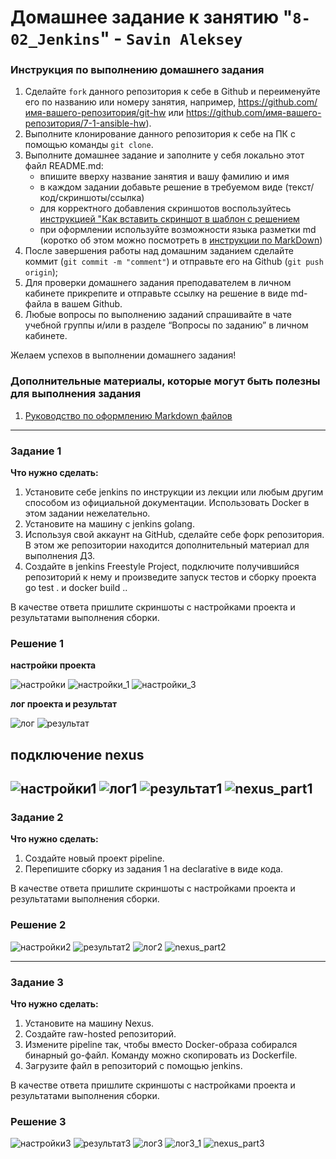 # Домашнее задание к занятию "`8-02_Jenkins`" - `Savin Aleksey`


### Инструкция по выполнению домашнего задания

   1. Сделайте `fork` данного репозитория к себе в Github и переименуйте его по названию или номеру занятия, например, https://github.com/имя-вашего-репозитория/git-hw или  https://github.com/имя-вашего-репозитория/7-1-ansible-hw).
   2. Выполните клонирование данного репозитория к себе на ПК с помощью команды `git clone`.
   3. Выполните домашнее задание и заполните у себя локально этот файл README.md:
      - впишите вверху название занятия и вашу фамилию и имя
      - в каждом задании добавьте решение в требуемом виде (текст/код/скриншоты/ссылка)
      - для корректного добавления скриншотов воспользуйтесь [инструкцией "Как вставить скриншот в шаблон с решением](https://github.com/netology-code/sys-pattern-homework/blob/main/screen-instruction.md)
      - при оформлении используйте возможности языка разметки md (коротко об этом можно посмотреть в [инструкции  по MarkDown](https://github.com/netology-code/sys-pattern-homework/blob/main/md-instruction.md))
   4. После завершения работы над домашним заданием сделайте коммит (`git commit -m "comment"`) и отправьте его на Github (`git push origin`);
   5. Для проверки домашнего задания преподавателем в личном кабинете прикрепите и отправьте ссылку на решение в виде md-файла в вашем Github.
   6. Любые вопросы по выполнению заданий спрашивайте в чате учебной группы и/или в разделе “Вопросы по заданию” в личном кабинете.
   
Желаем успехов в выполнении домашнего задания!
   
### Дополнительные материалы, которые могут быть полезны для выполнения задания

1. [Руководство по оформлению Markdown файлов](https://gist.github.com/Jekins/2bf2d0638163f1294637#Code)

---

### Задание 1
**Что нужно сделать:**  

1. Установите себе jenkins по инструкции из лекции или любым другим способом из официальной документации. Использовать Docker в этом задании нежелательно.
2. Установите на машину с jenkins golang.
3. Используя свой аккаунт на GitHub, сделайте себе форк репозитория. В этом же репозитории находится дополнительный материал для выполнения ДЗ.
4. Создайте в jenkins Freestyle Project, подключите получившийся репозиторий к нему и произведите запуск тестов и сборку проекта go test . и docker build ..

В качестве ответа пришлите скриншоты с настройками проекта и результатами выполнения сборки.  

### Решение 1
**настройки проекта**  

![настройки](https://github.com/AI-Savin/Netology_HW_Jenkins/blob/main/img/part1_1.png)
![настройки_1](https://github.com/AI-Savin/Netology_HW_Jenkins/blob/main/img/part1_2.png)
![настройки_3](https://github.com/AI-Savin/Netology_HW_Jenkins/blob/main/img/part1_3.png)

**лог проекта и результат**  

![лог](https://github.com/AI-Savin/Netology_HW_Jenkins/blob/main/img/part1_results_log.png)
![результат](https://github.com/AI-Savin/Netology_HW_Jenkins/blob/main/img/part1_results.png)

## подключение nexus

![настройки1](https://github.com/AI-Savin/Netology_HW_Jenkins/blob/main/img/part1_nexus.png)
![лог1](https://github.com/AI-Savin/Netology_HW_Jenkins/blob/main/img/part1_results_log_nexus.png)
![результат1](https://github.com/AI-Savin/Netology_HW_Jenkins/blob/main/img/part1_results_nexus.png)
![nexus_part1](https://github.com/AI-Savin/Netology_HW_Jenkins/blob/main/img/nexus_part1.png)
---

### Задание 2
**Что нужно сделать:**  

1. Создайте новый проект pipeline.
2. Перепишите сборку из задания 1 на declarative в виде кода.

В качестве ответа пришлите скриншоты с настройками проекта и результатами выполнения сборки.


### Решение 2  

![настройки2](https://github.com/AI-Savin/Netology_HW_Jenkins/blob/main/img/part2_script1.png)
![результат2](https://github.com/AI-Savin/Netology_HW_Jenkins/blob/main/img/part2_results.png)
![лог2](https://github.com/AI-Savin/Netology_HW_Jenkins/blob/main/img/part2_log.png)
![nexus_part2](https://github.com/AI-Savin/Netology_HW_Jenkins/blob/main/img/part2_nexus.png)

---

### Задание 3

**Что нужно сделать:**  

1. Установите на машину Nexus.
2. Создайте raw-hosted репозиторий.
3. Измените pipeline так, чтобы вместо Docker-образа собирался бинарный go-файл. Команду можно скопировать из Dockerfile.
4. Загрузите файл в репозиторий с помощью jenkins.  

В качестве ответа пришлите скриншоты с настройками проекта и результатами выполнения сборки.

### Решение 3

![настройки3](https://github.com/AI-Savin/Netology_HW_Jenkins/blob/main/img/part3_script.png)
![результат3](https://github.com/AI-Savin/Netology_HW_Jenkins/blob/main/img/part3_results.png)
![лог3](https://github.com/AI-Savin/Netology_HW_Jenkins/blob/main/img/part3_log.png)
![лог3_1](https://github.com/AI-Savin/Netology_HW_Jenkins/blob/main/img/part3_log_1.png)
![nexus_part3](https://github.com/AI-Savin/Netology_HW_Jenkins/blob/main/img/part3_nexus.png)
